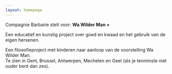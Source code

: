 ```yaml
---
layout: homepage
---
```


Compagnie Barbarie stelt voor: <strong>Wa Wilder Man +</strong>

Een educatief en kunstig project over goed en kwaad en het gebruik van de eigen hersenen.

Een filosofieproject met kinderen naar aanloop van de voorstelling Wa Wilder Man.<br>
Te zien in Gent, Brussel, Antwerpen, Mechelen en Geel (als je tenminste niet ouder bent dan zes).

